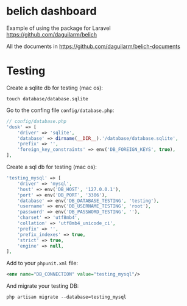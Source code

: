 # belich dashboard

Example of using the package for Laravel https://github.com/daguilarm/belich

All the documents in https://github.com/daguilarm/belich-documents

# Testing 

Create a sqlite db for testing (mac os):

```shell
touch database/database.sqlite
```

Go to the confing file `config/database.php`:

```php
// config/database.php
'dusk' => [
    'driver' => 'sqlite',
    'database' => dirname(__DIR__).'/database/database.sqlite',
    'prefix' => '',
    'foreign_key_constraints' => env('DB_FOREIGN_KEYS', true),
],
```

Create a sql db for testing (mac os):

```php
'testing_mysql' => [
    'driver' => 'mysql',
    'host' => env('DB_HOST', '127.0.0.1'),
    'port' => env('DB_PORT', '3306'),
    'database' => env('DB_DATABASE_TESTING', 'testing'),
    'username' => env('DB_USERNAME_TESTING', 'root'),
    'password' => env('DB_PASSWORD_TESTING', ''),
    'charset' => 'utf8mb4',
    'collation' => 'utf8mb4_unicode_ci',
    'prefix' => '',
    'prefix_indexes' => true,
    'strict' => true,
    'engine' => null,
],
```
Add to your `phpunit.xml` file:

```xml
<env name="DB_CONNECTION" value="testing_mysql"/>
```
And migrate your testing DB:

```shell
php artisan migrate --database=testing_mysql
```
